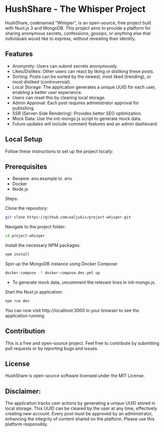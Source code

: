 # HushShare - The Whisper Project
HushShare, codenamed "Whisper", is an open-source, free project built with Nuxt.js 3 and MongoDB. This project aims to provide a platform for sharing anonymous secrets, confessions, gossips, or anything else that individuals would like to express, without revealing their identity.

## Features
- Anonymity: Users can submit secrets anonymously.
- Likes/Dislikes: Other users can react by liking or disliking these posts.
- Sorting: Posts can be sorted by the newest, most liked (trending), or most disliked (controversial).
- Local Storage: The application generates a unique UUID for each user, enabling a better user experience. 
- Users can reset this by clearing local storage.
- Admin Approval: Each post requires administrator approval for publishing.
- SSR (Server-Side Rendering): Provides better SEO optimization.
- Mock Data: Use the init-mongo.js script to generate mock data.
- Future updates will include comment features and an admin dashboard.

## Local Setup
Follow these instructions to set up the project locally:

## Prerequisites
- Rename .env.example to .env  
- Docker  
- Node.js  

Steps:

Clone the repository:

```sh
git clone https://github.com/aaljukic/project-whisper.git
```
Navigate to the project folder:
```sh
cd project-whisper
```
Install the necessary NPM packages:
```sh
npm install
```
Spin up the MongoDB instance using Docker Compose:
```sh
docker-compose -f docker-compose.dev.yml up
```
- To generate mock data, uncomment the relevant lines in init-mongo.js.  

Start the Nuxt.js application:

```sh
npm run dev
```
You can now visit http://localhost:3000 in your browser to see the application running.
## Contribution
This is a free and open-source project. Feel free to contribute by submitting pull requests or by reporting bugs and issues.

## License
HushShare is open-source software licensed under the MIT License.

## Disclaimer: 

The application tracks user actions by generating a unique UUID stored in local storage. This UUID can be cleared by the user at any time, effectively creating new account. Every post must be approved by an administrator, enhancing the integrity of content shared on the platform. Please use this platform responsibly.

